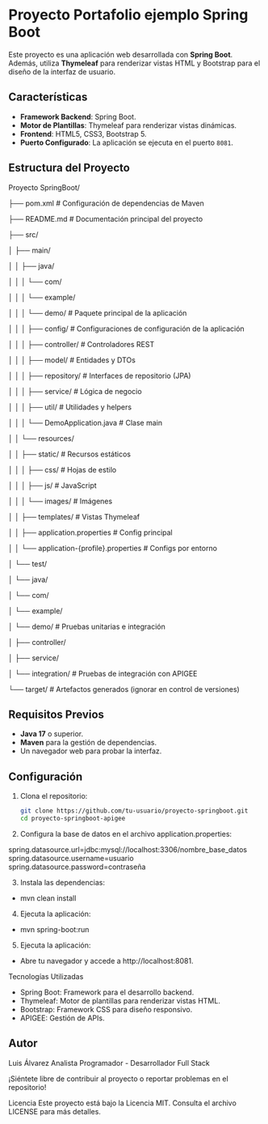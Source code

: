 # Proyecto Portafolio ejemplo Spring Boot 

Este proyecto es una aplicación web desarrollada con **Spring Boot**. Además, utiliza **Thymeleaf** para renderizar vistas HTML y Bootstrap para el diseño de la interfaz de usuario.

## Características

- **Framework Backend**: Spring Boot.
- **Motor de Plantillas**: Thymeleaf para renderizar vistas dinámicas.
- **Frontend**: HTML5, CSS3, Bootstrap 5.
- **Puerto Configurado**: La aplicación se ejecuta en el puerto `8081`.

## Estructura del Proyecto

Proyecto SpringBoot/

├── pom.xml                      # Configuración de dependencias de Maven

├── README.md                    # Documentación principal del proyecto

├── src/

│   ├── main/

│   │   ├── java/

│   │   │   └── com/

│   │   │       └── example/

│   │   │           └── demo/    # Paquete principal de la aplicación

│   │   │               ├── config/       # Configuraciones de configuración de la aplicación

│   │   │               ├── controller/   # Controladores REST

│   │   │               ├── model/        # Entidades y DTOs

│   │   │               ├── repository/   # Interfaces de repositorio (JPA)

│   │   │               ├── service/      # Lógica de negocio

│   │   │               ├── util/         # Utilidades y helpers

│   │   │               └── DemoApplication.java  # Clase main

│   │   └── resources/

│   │       ├── static/          # Recursos estáticos

│   │       │   ├── css/         # Hojas de estilo

│   │       │   ├── js/          # JavaScript

│   │       │   └── images/      # Imágenes

│   │       ├── templates/       # Vistas Thymeleaf

│   │       ├── application.properties  # Config principal

│   │       └── application-{profile}.properties  # Configs por entorno

│   └── test/

│       └── java/

│           └── com/

│               └── example/

│                   └── demo/    # Pruebas unitarias e integración

│                       ├── controller/

│                       ├── service/

│                       └── integration/  # Pruebas de integración con APIGEE

└── target/                   # Artefactos generados (ignorar en control de versiones)


## Requisitos Previos

- **Java 17** o superior.
- **Maven** para la gestión de dependencias.
- Un navegador web para probar la interfaz.

## Configuración

1. Clona el repositorio:
   ```bash
   git clone https://github.com/tu-usuario/proyecto-springboot.git
   cd proyecto-springboot-apigee

2. Configura la base de datos en el archivo application.properties:

spring.datasource.url=jdbc:mysql://localhost:3306/nombre_base_datos
spring.datasource.username=usuario
spring.datasource.password=contraseña

3. Instala las dependencias:

- mvn clean install

4. Ejecuta la aplicación:

- mvn spring-boot:run

5. Ejecuta la aplicación:

- Abre tu navegador y accede a http://localhost:8081.

Tecnologías Utilizadas
- Spring Boot: Framework para el desarrollo backend.
- Thymeleaf: Motor de plantillas para renderizar vistas HTML.
- Bootstrap: Framework CSS para diseño responsivo.
- APIGEE: Gestión de APIs.

## Autor
Luis Álvarez
Analista Programador - Desarrollador Full Stack

¡Siéntete libre de contribuir al proyecto o reportar problemas en el repositorio!

Licencia
Este proyecto está bajo la Licencia MIT. Consulta el archivo LICENSE para más detalles.

